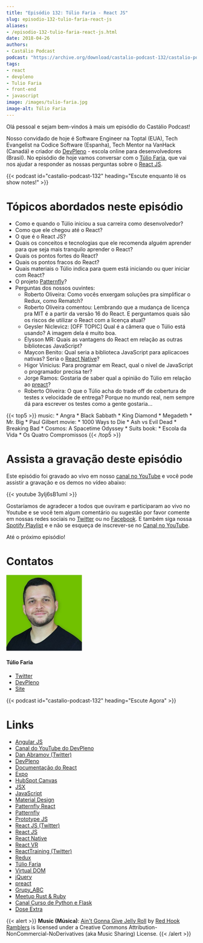 ```yaml
---
title: "Episódio 132: Túlio Faria - React JS"
slug: episodio-132-tulio-faria-react-js
aliases:
- /episodio-132-tulio-faria-react-js.html
date: 2018-04-26
authors:
- Castálio Podcast
podcast: "https://archive.org/download/castalio-podcast-132/castalio-podcast-132.mp3"
tags:
- react
- devpleno
- Tulio Faria
- front-end
- javascript
image: /images/tulio-faria.jpg
image-alt: Túlio Faria
---
```


Olá pessoal e sejam bem-vindos à mais um episódio do Castálio Podcast!

Nosso convidado de hoje é Software Engineer na Toptal (EUA), Tech Evangelist na
Codice Software (Espanha), Tech Mentor na VanHack (Canadá) e criador do
[DevPleno](https://www.devpleno.com/) - escola online para desenvolvedores
(Brasil). No episódio de hoje vamos conversar com o [Túlio
Faria](https://www.tuliofaria.net/), que vai nos ajudar a responder as nossas
perguntas sobre o [React JS](https://reactjs.org/).

<div class="clearfix"></div>

{{< podcast id="castalio-podcast-132" heading="Escute enquanto lê os show notes!" >}}

# Tópicos abordados neste episódio

- Como e quando o Túlio iniciou a sua carreira como desenvolvedor?
- Como que ele chegou até o React?
- O que é o React JS?
- Quais os conceitos e tecnologias que ele recomenda alguém aprender
    para que seja mais tranquilo aprender o React?
- Quais os pontos fortes do React?
- Quais os pontos fracos do React?
- Quais materiais o Túlio indica para quem está iniciando ou quer
    iniciar com React?
- O projeto [Patternfly](http://www.patternfly.org/)?
- Perguntas dos nossos ouvintes:
    - Roberto Oliveira: Como vocês enxergam soluções pra simplificar o
        Redux, como Rematch?
    - Roberto Oliveira comentou: Lembrando que a mudança de licença
        pra MIT é a partir da versão 16 do React. E perguntamos quais
        são os riscos de utilizar o React com a licença atual?
    - Geysler Niclevicz: \[OFF TOPIC\] Qual é a câmera que o Túlio
        está usando? A imagem dela é muito boa.
    - Élysson MR: Quais as vantagens do React em relação as outras
        bibliotecas JavaScript?
    - Maycon Benito: Qual seria a biblioteca JavaScript para
        aplicacoes nativas? Seria o [React
        Native](https://www.reactnative.com/)?
    - Higor Vinicius: Para programar em React, qual o nivel de
        JavaScript o programador precisa ter?
    - Jorge Ramos: Gostaria de saber qual a opinião do Túlio em
        relação ao [preact](https://preactjs.com/)?
    - Roberto Oliveira: O que o Túlio acha do trade off de cobertura
        de testes x velocidade de entrega? Porque no mundo real, nem
        sempre dá para escrever os testes como a gente gostaria\...

{{< top5 >}}
music:
    * Angra
    * Black Sabbath
    * King Diamond
    * Megadeth
    * Mr. Big
    * Paul Gilbert
movie:
    * 1000 Ways to Die
    * Ash vs Evil Dead
    * Breaking Bad
    * Cosmos: A Spacetime Odyssey
    * Suits
book:
    * Escola da Vida
    * Os Quatro Compromissos
{{< /top5 >}}

# Assista a gravação deste episódio

Este episódio foi gravado ao vivo em nosso [canal no
YouTube](http://youtube.com/castaliopodcast) e você pode assistir a gravação e
os demos no vídeo abaixo:

{{< youtube 3yIj6sB1umI >}}

Gostaríamos de agradecer a todos que ouviram e participaram ao vivo no Youtube
e se você tem algum comentário ou sugestão por favor comente em nossas redes
sociais no [Twitter](https://twitter.com/castaliopod) ou no
[Facebook](https://www.facebook.com/castaliopod). E também siga nossa [Spotify
Playlist](https://open.spotify.com/user/elyezermr/playlist/0PDXXZRXbJNTPVSnopiMXg)
e e não se esqueça de inscrever-se no [Canal no
YouTube](http://youtube.com/castaliopodcast).

Até o próximo episódio!

# Contatos

<div class="row">
    <div class="col-md-6">
        <p>
        <div class="media">
        <div class="media-left">
            <img class="media-object rounded-circle img-thumbnail" src="/images/tulio-faria.jpg" alt="Túlio Faria" width="200px">
        </div>
        <div class="media-body">
            <h4 class="media-heading">Túlio Faria</h4>
            <ul class="list-unstyled">
                <li><i class="bi bi-twitter"></i> <a href="https://twitter.com/tuliofaria">Twitter</a></li>
                <li><i class="bi bi-link"></i> <a href="https://www.devpleno.com/">DevPleno</a></li>
                <li><i class="bi bi-link"></i> <a href="https://www.tuliofaria.net/">Site</a></li>
            </ul>
        </div>
        </div>
        </p>
    </div>
</div>

{{< podcast id="castalio-podcast-132" heading="Escute Agora" >}}

# Links

- [Angular JS](https://angularjs.org/)
- [Canal do YouTube do DevPleno](https://www.youtube.com/devplenocom)
- [Dan Abramov (Twitter)](https://twitter.com/dan_abramov)
- [DevPleno](https://www.devpleno.com/)
- [Documentação do React](https://reactjs.org/docs/hello-world.html)
- [Expo](https://expo.io/)
- [HubSpot Canvas](https://canvas.hubspot.com/)
- [JSX](https://reactjs.org/docs/introducing-jsx.html)
- [JavaScript](https://developer.mozilla.org/en-US/docs/Web/JavaScript)
- [Material Design](https://material.io/)
- [Patternfly React](https://github.com/patternfly/patternfly-react)
- [Patternfly](http://www.patternfly.org/)
- [Prototype JS](http://prototypejs.org/)
- [React JS (Twitter)](https://twitter.com/reactjs)
- [React JS](https://reactjs.org/)
- [React Native](https://www.reactnative.com/)
- [React VR](https://facebook.github.io/react-vr/)
- [ReactTraining (Twitter)](https://twitter.com/ReactTraining)
- [Redux](https://redux.js.org/)
- [Túlio Faria](https://www.tuliofaria.net/)
- [Virtual DOM](https://reactjs.org/docs/faq-internals.html#what-is-the-virtual-dom)
- [jQuery](https://jquery.com/)
- [preact](https://preactjs.com/)
- [Grupy_ABC](https://www.meetup.com/grupy-sp/)
- [Meetup Rust & Ruby](https://www.meetup.com/Guru-SP-Grupo-de-Usuarios-Ruby-de-Sao-Paulo/events/249463627/)
- [Canal Curso de Python e Flask](http://Youtube.com/CursoDePython)
- [Dose Extra](https://twitter.com/sitedoseextra)

{{< alert >}}
**Music (Música)**: [Ain\'t Gonna Give Jelly
Roll](http://freemusicarchive.org/music/Red_Hook_Ramblers/Live__WFMU_on_Antique_Phonograph_Music_Program_with_MAC_Feb_8_2011/Red_Hook_Ramblers_-_12_-_Aint_Gonna_Give_Jelly_Roll)
by [Red Hook Ramblers](http://www.redhookramblers.com/) is licensed under a
Creative Commons Attribution-NonCommercial-NoDerivatives (aka Music Sharing)
License.
{{< /alert >}}
